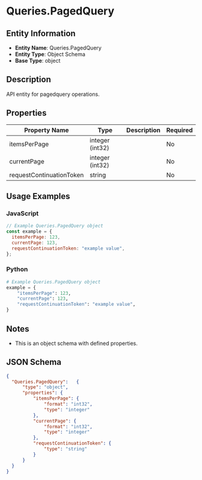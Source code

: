 # Queries.PagedQuery

## Entity Information
- **Entity Name**: Queries.PagedQuery
- **Entity Type**: Object Schema
- **Base Type**: object

## Description
API entity for pagedquery operations.

## Properties

| Property Name | Type | Description | Required |
|---------------|------|-------------|----------|
| itemsPerPage | integer (int32) |  | No |
| currentPage | integer (int32) |  | No |
| requestContinuationToken | string |  | No |

## Usage Examples

### JavaScript
```javascript
// Example Queries.PagedQuery object
const example = {
  itemsPerPage: 123,
  currentPage: 123,
  requestContinuationToken: "example value",
};
```

### Python
```python
# Example Queries.PagedQuery object
example = {
    "itemsPerPage": 123,
    "currentPage": 123,
    "requestContinuationToken": "example value",
}
```

## Notes
- This is an object schema with defined properties.

## JSON Schema
```json
{
  "Queries.PagedQuery":   {
      "type": "object",
      "properties": {
          "itemsPerPage": {
              "format": "int32",
              "type": "integer"
          },
          "currentPage": {
              "format": "int32",
              "type": "integer"
          },
          "requestContinuationToken": {
              "type": "string"
          }
      }
  }
}
```

